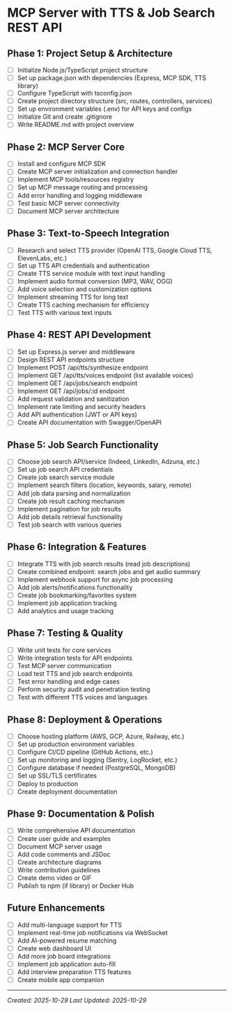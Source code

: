 # MCP Server with TTS & Job Search REST API

## Phase 1: Project Setup & Architecture
- [ ] Initialize Node.js/TypeScript project structure
- [ ] Set up package.json with dependencies (Express, MCP SDK, TTS library)
- [ ] Configure TypeScript with tsconfig.json
- [ ] Create project directory structure (src, routes, controllers, services)
- [ ] Set up environment variables (.env) for API keys and configs
- [ ] Initialize Git and create .gitignore
- [ ] Write README.md with project overview

## Phase 2: MCP Server Core
- [ ] Install and configure MCP SDK
- [ ] Create MCP server initialization and connection handler
- [ ] Implement MCP tools/resources registry
- [ ] Set up MCP message routing and processing
- [ ] Add error handling and logging middleware
- [ ] Test basic MCP server connectivity
- [ ] Document MCP server architecture

## Phase 3: Text-to-Speech Integration
- [ ] Research and select TTS provider (OpenAI TTS, Google Cloud TTS, ElevenLabs, etc.)
- [ ] Set up TTS API credentials and authentication
- [ ] Create TTS service module with text input handling
- [ ] Implement audio format conversion (MP3, WAV, OGG)
- [ ] Add voice selection and customization options
- [ ] Implement streaming TTS for long text
- [ ] Create TTS caching mechanism for efficiency
- [ ] Test TTS with various text inputs

## Phase 4: REST API Development
- [ ] Set up Express.js server and middleware
- [ ] Design REST API endpoints structure
- [ ] Implement POST /api/tts/synthesize endpoint
- [ ] Implement GET /api/tts/voices endpoint (list available voices)
- [ ] Implement GET /api/jobs/search endpoint
- [ ] Implement GET /api/jobs/:id endpoint
- [ ] Add request validation and sanitization
- [ ] Implement rate limiting and security headers
- [ ] Add API authentication (JWT or API keys)
- [ ] Create API documentation with Swagger/OpenAPI

## Phase 5: Job Search Functionality
- [ ] Choose job search API/service (Indeed, LinkedIn, Adzuna, etc.)
- [ ] Set up job search API credentials
- [ ] Create job search service module
- [ ] Implement search filters (location, keywords, salary, remote)
- [ ] Add job data parsing and normalization
- [ ] Create job result caching mechanism
- [ ] Implement pagination for job results
- [ ] Add job details retrieval functionality
- [ ] Test job search with various queries

## Phase 6: Integration & Features
- [ ] Integrate TTS with job search results (read job descriptions)
- [ ] Create combined endpoint: search jobs and get audio summary
- [ ] Implement webhook support for async job processing
- [ ] Add job alerts/notifications functionality
- [ ] Create job bookmarking/favorites system
- [ ] Implement job application tracking
- [ ] Add analytics and usage tracking

## Phase 7: Testing & Quality
- [ ] Write unit tests for core services
- [ ] Write integration tests for API endpoints
- [ ] Test MCP server communication
- [ ] Load test TTS and job search endpoints
- [ ] Test error handling and edge cases
- [ ] Perform security audit and penetration testing
- [ ] Test with different TTS voices and languages

## Phase 8: Deployment & Operations
- [ ] Choose hosting platform (AWS, GCP, Azure, Railway, etc.)
- [ ] Set up production environment variables
- [ ] Configure CI/CD pipeline (GitHub Actions, etc.)
- [ ] Set up monitoring and logging (Sentry, LogRocket, etc.)
- [ ] Configure database if needed (PostgreSQL, MongoDB)
- [ ] Set up SSL/TLS certificates
- [ ] Deploy to production
- [ ] Create deployment documentation

## Phase 9: Documentation & Polish
- [ ] Write comprehensive API documentation
- [ ] Create user guide and examples
- [ ] Document MCP server usage
- [ ] Add code comments and JSDoc
- [ ] Create architecture diagrams
- [ ] Write contribution guidelines
- [ ] Create demo video or GIF
- [ ] Publish to npm (if library) or Docker Hub

## Future Enhancements
- [ ] Add multi-language support for TTS
- [ ] Implement real-time job notifications via WebSocket
- [ ] Add AI-powered resume matching
- [ ] Create web dashboard UI
- [ ] Add more job board integrations
- [ ] Implement job application auto-fill
- [ ] Add interview preparation TTS features
- [ ] Create mobile app companion

---

*Created: 2025-10-29*
*Last Updated: 2025-10-29*
